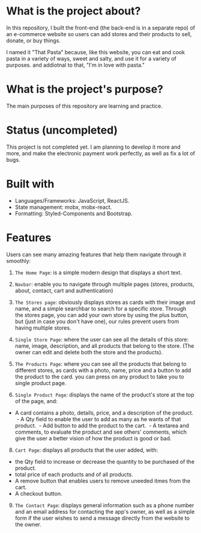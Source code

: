 # What is the project about?
In this repository, I built the front-end (the back-end is in a separate repo) of an e-commerce website  so users can add stores and their products to sell, donate, or buy things.

I named it "That Pasta" because, like this website, you can eat and cook pasta in a variety of ways, sweet and salty, and use it for a variety of purposes. and addiotnal to that, "I'm in love with pasta."

# What is the project's purpose?
The main purposes of this repository are learning and practice.

# Status (uncompleted)
This project is not completed yet. I am planning to develop it more and more, and make the electronic payment work perfectly, as well as fix a lot of bugs.

# Built with
- Languages/Frameworks: JavaScript, ReactJS.
- State management: mobx, mobx-react.
- Formatting: Styled-Components and Bootstrap.

# Features
Users can see many amazing features that help them navigate through it smoothly:
1. `The Home Page`: is a simple modern design that displays a short text.

3. `Navbar`: enable you to navigate through multiple pages (stores, products, about, contact, cart and authentication)

4. `The Stores page`: obviously displays stores as cards with their image and name, and a simple searchbar to search for a specific store. Through the stores page, you can add your own store by using the plus button, but (just in case you don't have one), our rules prevent users from having multiple stores.

5. `Single Store Page`: where the user can see all the details of this store: name, image, description, and all products that belong to the store. (The owner can edit and delete both the store and the products).

6. `The Products Page`: where you can see all the products that belong to different stores, as cards with a photo, name, price and a button to add the product to the card. you can press on any product to take you to single product page.

7. `Single Product Page`: displays the name of the product's store at the top of the page, and:
 - A card contains a photo, details, price, and a description of the product.
 - A Qty field to enable the user to add as many as he wants of that product.
 - Add button to add the product to the cart.
 - A textarea and comments, to evaluate the product and see others' comments, which give the user a better vision of how the product is good or bad.

8. `Cart Page`: displays all products that the user added, with:
 - the Qty field to increase or decrease the quantity to be purchased of the product.
 - total price of each products and of all products.
 - A remove button that enables users to remove uneeded itmes from the cart.
 - A checkout button.

9. `The Contact Page`: displays general information such as a phone number and an email address for contacting the app's owner, as well as a simple form if the user wishes to send a message directly from the website to the owner.


